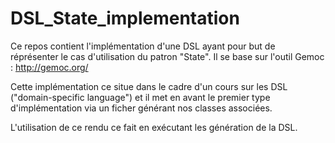# DSL_State_implementation

Ce repos contient l'implémentation d'une DSL ayant pour but de réprésenter le cas d'utilisation du patron "State". Il se base sur l'outil Gemoc : http://gemoc.org/

Cette implémentation ce situe dans le cadre d'un cours sur les DSL ("domain-specific language") et il met en avant le premier type d'implémentation via un ficher générant nos classes associées.

L'utilisation de ce rendu ce fait en exécutant les génération de la DSL. 
